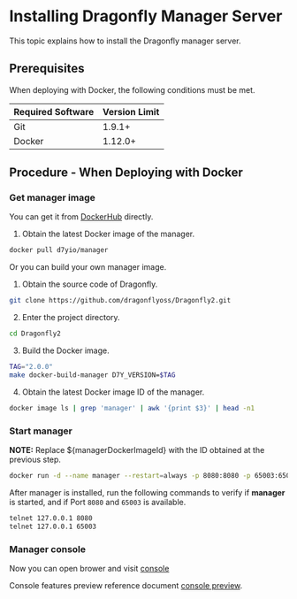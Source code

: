 # Installing Dragonfly Manager Server

This topic explains how to install the Dragonfly manager server.

## Prerequisites

When deploying with Docker, the following conditions must be met.

Required Software | Version Limit
---|---
Git|1.9.1+
Docker|1.12.0+

## Procedure - When Deploying with Docker

### Get manager image

You can get it from [DockerHub](https://hub.docker.com/) directly.

1. Obtain the latest Docker image of the manager.

```sh
docker pull d7yio/manager
```

Or you can build your own manager image.

1. Obtain the source code of Dragonfly.

```sh
git clone https://github.com/dragonflyoss/Dragonfly2.git
```

2. Enter the project directory.

```sh
cd Dragonfly2
```

3. Build the Docker image.

```sh
TAG="2.0.0"
make docker-build-manager D7Y_VERSION=$TAG
```

4. Obtain the latest Docker image ID of the manager.

```sh
docker image ls | grep 'manager' | awk '{print $3}' | head -n1
```

### Start manager

**NOTE:** Replace ${managerDockerImageId} with the ID obtained at the previous step.

```sh
docker run -d --name manager --restart=always -p 8080:8080 -p 65003:65003 ${managerDockerImageId}
```

After manager is installed, run the following commands to verify if **manager** is started, and if Port `8080` and `65003` is available.

```sh
telnet 127.0.0.1 8080
telnet 127.0.0.1 65003
```

### Manager console

Now you can open brower and visit [console](http://localhost:8080)

Console features preview reference document [console preview](../../../../design/manager.md).
